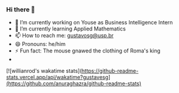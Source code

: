 ### Hi there 👋


- 🔭 I’m currently working on Youse as Business Intelligence Intern
- 🌱 I’m currently learning Applied Mathematics 
- 📫 How to reach me: gustavosg@usp.br
- 😄 Pronouns: he/him
- ⚡ Fun fact: The mouse gnawed the clothing of Roma's king
- 
[![willianrod's wakatime stats](https://github-readme-stats.vercel.app/api/wakatime?gustavesg](https://github.com/anuraghazra/github-readme-stats)
